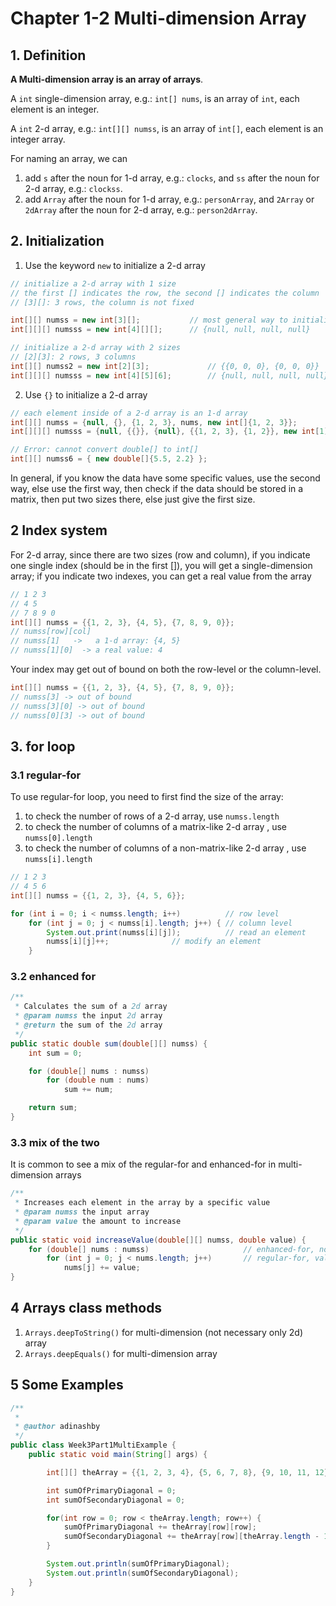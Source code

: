 # Chapter 1-2 Multi-dimension Array

## 1. Definition

**A Multi-dimension array is an array of arrays**.

A `int` single-dimension array, e.g.: `int[] nums`, is an array of `int`, each element is an integer.

A `int` 2-d array, e.g.: `int[][] numss`, is an array of `int[]`, each element is an integer array.

For naming an array, we can

1. add `s` after the noun for 1-d array, e.g.: `clocks`, and `ss` after the noun for 2-d array, e.g.: `clockss`.
2. add `Array` after the noun for 1-d array, e.g.: `personArray`, and `2Array` or `2dArray` after the noun for 2-d array, e.g.: `person2dArray`.

## 2. Initialization

1. Use the keyword `new` to initialize a 2-d array

```java
// initialize a 2-d array with 1 size
// the first [] indicates the row, the second [] indicates the column
// [3][]: 3 rows, the column is not fixed

int[][] numss = new int[3][];			// most general way to initialize a 2-d array {null, null, null}
int[][][] numsss = new int[4][][];		// {null, null, null, null}

// initialize a 2-d array with 2 sizes
// [2][3]: 2 rows, 3 columns
int[][] numss2 = new int[2][3];				// {{0, 0, 0}, {0, 0, 0}}
int[][][] numsss = new int[4][5][6];		// {null, null, null, null}

```

2. Use `{}` to initialize a 2-d array

```java
// each element inside of a 2-d array is an 1-d array
int[][] numss = {null, {}, {1, 2, 3}, nums, new int[]{1, 2, 3}};
int[][][] numsss = {null, {{}}, {null}, {{1, 2, 3}, {1, 2}}, new int[1][2]};

// Error: cannot convert double[] to int[]
int[][] numss6 = { new double[]{5.5, 2.2} };
```

In general, if you know the data have some specific values, use the second way, else use the first way, then check if the data should be stored in a matrix, then put two sizes there, else just give the first size.

## 2 Index system

For 2-d array, since there are two sizes (row and column), if you indicate one single index (should be in the first []), you will get a single-dimension array; if you indicate two indexes, you can get a real value from the array

```java
// 1 2 3
// 4 5
// 7 8 9 0
int[][] numss = {{1, 2, 3}, {4, 5}, {7, 8, 9, 0}};
// numss[row][col]
// numss[1]   ->   a 1-d array: {4, 5}
// numss[1][0]  -> a real value: 4
```

Your index may get out of bound on both the row-level or the column-level.

```java
int[][] numss = {{1, 2, 3}, {4, 5}, {7, 8, 9, 0}};
// numss[3] -> out of bound
// numss[3][0] -> out of bound
// numss[0][3] -> out of bound
```

## 3. for loop

### 3.1 regular-for

To use regular-for loop, you need to first find the size of the array:

1. to check the number of rows of a 2-d array, use `numss.length`
2. to check the number of columns of a matrix-like 2-d array , use `numss[0].length`
3. to check the number of columns of a non-matrix-like 2-d array , use `numss[i].length`

```java
// 1 2 3
// 4 5 6
int[][] numss = {{1, 2, 3}, {4, 5, 6}};

for (int i = 0; i < numss.length; i++)			// row level
    for (int j = 0; j < numss[i].length; j++) {	// column level
        System.out.print(numss[i][j]);			// read an element
        numss[i][j]++;				// modify an element
    }

```

### 3.2 enhanced for

```java
/**
 * Calculates the sum of a 2d array
 * @param numss the input 2d array
 * @return the sum of the 2d array
 */
public static double sum(double[][] numss) {
    int sum = 0;

    for (double[] nums : numss)
        for (double num : nums)
            sum += num;

    return sum;
}

```

### 3.3 mix of the two

It is common to see a mix of the regular-for and enhanced-for in multi-dimension arrays

```java
/**
 * Increases each element in the array by a specific value
 * @param numss the input array
 * @param value the amount to increase
 */
public static void increaseValue(double[][] numss, double value) {
    for (double[] nums : numss)						// enhanced-for, nothing to change on 2d-array-level
        for (int j = 0; j < nums.length; j++)		// regular-for, value changes on 1d-array-level
            nums[j] += value;
}
```

## 4 Arrays class methods

1. `Arrays.deepToString()` for multi-dimension (not necessary only 2d) array
2. `Arrays.deepEquals()` for multi-dimension array

## 5 Some Examples

```java
/**
 *
 * @author adinashby
 */
public class Week3Part1MultiExample {
    public static void main(String[] args) {

        int[][] theArray = {{1, 2, 3, 4}, {5, 6, 7, 8}, {9, 10, 11, 12}, {13, 14, 15, 16}};

        int sumOfPrimaryDiagonal = 0;
        int sumOfSecondaryDiagonal = 0;

        for(int row = 0; row < theArray.length; row++) {
            sumOfPrimaryDiagonal += theArray[row][row];
            sumOfSecondaryDiagonal += theArray[row][theArray.length - 1 - row];
        }

        System.out.println(sumOfPrimaryDiagonal);
        System.out.println(sumOfSecondaryDiagonal);
    }
}
```
